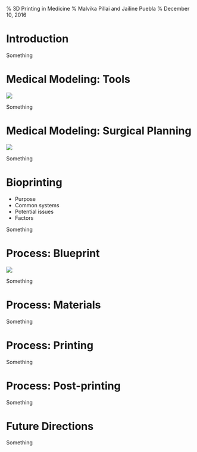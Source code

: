 % 3D Printing in Medicine
% Malvika Pillai and Jailine Puebla
% December 10, 2016

# Introduction

<!--Brief history-->
<!--Introduce the two uses-->

<aside class="notes">
Something
</aside>

# Medical Modeling: Tools

<!--On the slide: picture-->
<!--What we'll say: Haiti-->

![](http://3dprintingindustry.com/wp-content/uploads/2013/10/clamp.jpg)







<aside class="notes">
Something
</aside>

# Medical Modeling: Surgical Planning

<!--On the slide: picture-->
<!--What we'll say: description of how the model was used-->

![](https://assets.pinshape.com/uploads/image/file/82536/container_anatomical-heart-3d-printing-82536.jpg)

<aside class="notes">
Something
</aside>

# Bioprinting

<!--On the slide: pic from wake forest article-->
<!--What we'll say: describe what they did-->

* Purpose
* Common systems
* Potential issues
* Factors




<aside class="notes">
Something
</aside>

# Process: Blueprint

<!--On the slide: screenshot-->
<!--What we'll say: how the blueprint is created, technical factors that contribute-->

![](/p2/blueprint.png)

<aside class="notes">
Something
</aside>

# Process: Materials

<!--On the slide: 2 pics - one of plastic and the other of tissue -->
<!--What we'll say: different materials, cost, material maintenance-->

<aside class="notes">
Something
</aside>

# Process: Printing

<!--On the slide: video-->
<!--What we'll say: this is the process - yay-->

<aside class="notes">
Something
</aside>

# Process: Post-printing

<!--On the slide: 2 pictures: final product (prosthetics) & bioprinting product-->
<!--What we'll say: product maintenance/use-->

<aside class="notes">
Something
</aside>

# Future Directions

<!--On the slide: something from a paper-->
<!--What we'll say: get this from paper-->

<aside class="notes">
Something
</aside>